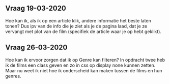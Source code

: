 ## Vraag 19-03-2020
Hoe kan ik, als ik op een article klik, andere informatie het beste laten tonen?
Dus ipv van de info die je ziet als je de pagina laad, dat je ze vervangt met plot van de film (specifiek de article waar je op hebt geklikt).

## Vraag 26-03-2020
Hoe kan ik ervoor zorgen dat ik op Genre kan filteren?
In opdracht twee heb ik de films een class geven en zo in css op display none kunnen zetten.
Maar nu weet ik niet hoe ik onderscheid kan maken tussen de films en hun genres.
